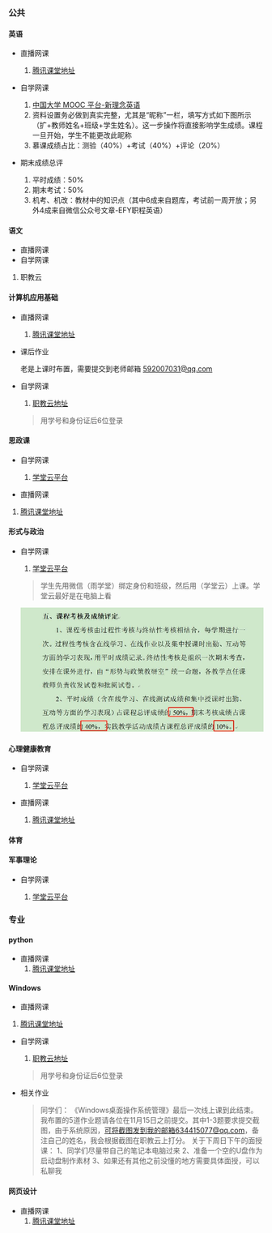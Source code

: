 

### 公共

#### 英语

* 直播网课 

  1. [腾讯课堂地址](https://ke.qq.com/webcourse/index.html#cid=2783800&amp;term_id=102893233&amp;taid=35026688&amp;lite=1&amp;vid=5285890808393756431)

  

* 自学网课

  1. [中国大学 MOOC 平台-新理念英语](www.icourse163.org) 
  2. 资料设置务必做到真实完整，尤其是“昵称”一栏，填写方式如下图所示（扩+教师姓名+班级+学生姓名）。这一步操作将直接影响学生成绩。课程一旦开始，学生不能更改此昵称
  3. 慕课成绩占比：测验（40%）+考试（40%）+评论（20%）

  

* 期末成绩总评

  1. 平时成绩：50%
  2. 期末考试：50%
  3. 机考、机改：教材中的知识点（其中6成来自题库，考试前一周开放；另外4成来自微信公众号文章-EFY职程英语）



#### 语文

* 直播网课
* 自学网课
 1. 职教云



#### 计算机应用基础

* 直播网课

  1. [腾讯课堂地址](https://ke.qq.com/webcourse/index.html#cid=2789611&term_id=102899048&lite=1&from=800021724)
  
* 课后作业

    老是上课时布置，需要提交到老师邮箱 592007031@qq.com
    
* 自学网课

  1. [职教云地址](https://zjy2.icve.com.cn/student/studio/studio.html)
  
  > 用学号和身份证后6位登录
  
#### 思政课
* 自学网课

  1. [学堂云平台](https://sziit.yuketang.cn/pro/portal/home/)

* 直播网课
 1. [腾讯课堂地址](https://ke.qq.com/webcourse/index.html#cid=2887382&term_id=102998899&lite=1&from=800021724)


#### 形式与政治

* 自学网课

  1. [学堂云平台](https://sziit.yuketang.cn/pro/portal/home/)

  > 学生先用微信（雨学堂）绑定身份和班级，然后用（学堂云）上课。学堂云最好是在电脑上看

  ![形式与政治图](https://github.com/sstonehy/course-materials/blob/main/image_2020_1/XI09V@%5DHV(@_9P)9%5DX~DNVF.jpg?raw=true)



#### 心理健康教育

* 自学网课

  1. [学堂云平台](https://sziit.yuketang.cn/pro/portal/home/)

* 直播网课

  1. [腾讯课堂地址](https://ke.qq.com/webcourse/index.html#cid=2815023&term_id=102925318&lite=1&from=800021724)
  

#### 体育


#### 军事理论

* 自学网课

  1. [学堂云平台](https://sziit.yuketang.cn/pro/portal/home/)


### 专业

#### python

* 直播网课
  1. [腾讯课堂地址](https://ke.qq.com/webcourse/index.html#cid=2851805&term_id=102962748&lite=1&from=800021724)



#### Windows

* 直播网课
  
1. [腾讯课堂地址](https://ke.qq.com/webcourse/index.html#cid=2842634&term_id=102953576&lite=1&from=800021724)
  
* 自学网课

  1. [职教云地址](https://zjy2.icve.com.cn/student/studio/studio.html)
  
  > 用学号和身份证后6位登录
  
* 相关作业

  > 同学们：
  > 《Windows桌面操作系统管理》最后一次线上课到此结束。我布置的5道作业题请各位在11月15日之前提交。其中1-3题要求提交截图，由于系统原因，可将截图发到我的邮箱634415077@qq.com，备注自己的姓名，我会根据截图在职教云上打分。
  > 关于下周日下午的面授课：
  > 1、同学们尽量带自己的笔记本电脑过来
  > 2、准备一个空的U盘作为启动盘制作素材
  > 3、如果还有其他之前没懂的地方需要具体面授，可以私聊我

 





#### 网页设计

* 直播网课
  1. [腾讯课堂地址](https://ke.qq.com/webcourse/index.html#cid=2787073&term_id=102896508&lite=1&from=800021724)

